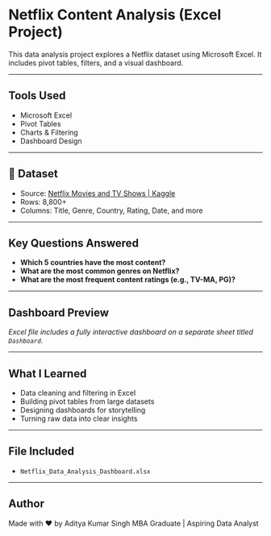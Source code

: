 # Netflix Content Analysis (Excel Project)

This data analysis project explores a Netflix dataset using Microsoft Excel. It includes pivot tables, filters, and a visual dashboard.

---

## Tools Used
- Microsoft Excel
- Pivot Tables
- Charts & Filtering
- Dashboard Design

---

## 📁 Dataset
- Source: [Netflix Movies and TV Shows | Kaggle](https://www.kaggle.com/datasets/shivamb/netflix-shows)
- Rows: 8,800+
- Columns: Title, Genre, Country, Rating, Date, and more

---

## Key Questions Answered

- **Which 5 countries have the most content?**
- **What are the most common genres on Netflix?**
- **What are the most frequent content ratings (e.g., TV-MA, PG)?**

---

## Dashboard Preview

*Excel file includes a fully interactive dashboard on a separate sheet titled `Dashboard`.*

---

## What I Learned
- Data cleaning and filtering in Excel
- Building pivot tables from large datasets
- Designing dashboards for storytelling
- Turning raw data into clear insights

---

## File Included
- `Netflix_Data_Analysis_Dashboard.xlsx`

---

## Author

Made with ❤️ by Aditya Kumar Singh 
MBA Graduate | Aspiring Data Analyst
